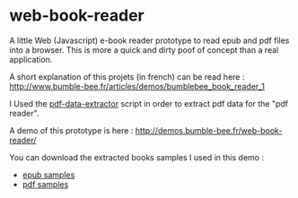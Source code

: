 web-book-reader
===============

A little Web (Javascript) e-book reader prototype to read epub and pdf files into a browser. This is more a quick and dirty poof of concept than a real application.

A short explanation of this projets (in french) can be read here : http://www.bumble-bee.fr/articles/demos/bumblebee_book_reader_1

I Used the [pdf-data-extractor](https://github.com/bumblebeefr/pdf-data-extractor) script in order to extract pdf data for the "pdf reader".


A demo of this prototype is here : http://demos.bumble-bee.fr/web-book-reader/ 

You can download the extracted books samples I used in this demo : 
 * [epub samples](http://www.bumble-bee.fr/articles/demos/proto-epub-samples.tar.bz2)
 * [pdf samples](http://www.bumble-bee.fr/articles/demos/proto-pdf-samples.tar.bz2)

